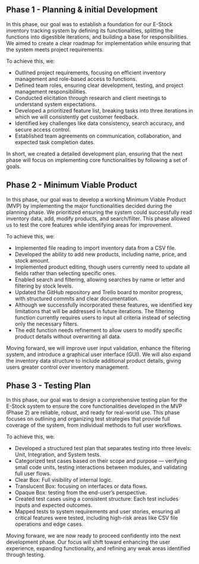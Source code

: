 ## Phase 1 - Planning & initial Development
In this phase, our goal was to establish a foundation for our E-Stock inventory tracking system by defining its functionalities, splitting the functions into digestible iterations, and building a base for responsibilities. We aimed to create a clear roadmap for implementation while ensuring that the system meets project requirements.

To achieve this, we:

- Outlined project requirements, focusing on efficient inventory management and role-based access to functions.
- Defined team roles, ensuring clear development, testing, and project management responsibilities.
- Conducted elicitation through research and client meetings to understand system expectations.
- Developed a prioritized feature list, breaking tasks into three iterations in which we will consistently get customer feedback.
- Identified key challenges like data consistency, search accuracy, and secure access control.
- Established team agreements on communication, collaboration, and expected task completion dates.

In short, we created a detailed development plan, ensuring that the next phase will focus on implementing core functionalities by following a set of goals.

## Phase 2 - Minimum Viable Product

In this phase, our goal was to develop a working Minimum Viable Product (MVP) by implementing the major functionalities decided during the planning phase. We prioritized ensuring the system could successfully read inventory data, add, modify products, and search/filter. This phase allowed us to test the core features while identifying areas for improvement.

To achieve this, we:

- Implemented file reading to import inventory data from a CSV file.
- Developed the ability to add new products, including name, price, and stock amount.
- Implemented product editing, though users currently need to update all fields rather than selecting specific ones.
- Enabled search and filtering, allowing searches by name or letter and filtering by stock levels.
- Updated the GitHub repository and Trello board to monitor progress, with structured commits and clear documentation.
- Although we successfully incorporated these features, we identified key limitations that will be addressed in future iterations. The filtering function currently requires users to input all criteria instead of selecting only the necessary filters. 
- The edit function needs refinement to allow users to modify specific product details without overwriting all data.

Moving forward, we will improve user input validation, enhance the filtering system, and introduce a graphical user interface (GUI). We will also expand the inventory data structure to include additional product details, giving users greater control over inventory management.

## Phase 3 - Testing Plan

In this phase, our goal was to design a comprehensive testing plan for the E-Stock system to ensure the core functionalities developed in the MVP (Phase 2) are reliable, robust, and ready for real-world use. This phase focuses on outlining and organizing test strategies that provide full coverage of the system, from individual methods to full user workflows.

To achieve this, we:
- Developed a structured test plan that separates testing into three levels: Unit, Integration, and System tests.
- Categorized test cases based on their scope and purpose — verifying small code units, testing interactions between modules, and validating full user flows.
- Clear Box: Full visibility of internal logic.
- Translucent Box:  focusing on interfaces or data flows.
- Opaque Box: testing from the end-user’s perspective.
- Created test cases using a consistent structure: Each test includes inputs and expected outcomes.
- Mapped tests to system requirements and user stories, ensuring all critical features were tested, including high-risk areas like CSV file operations and edge cases.

Moving forware, we are now ready to proceed confidently into the next development phase. Our focus will shift toward enhancing the user experience, expanding functionality, and refining any weak areas identified through testing.
